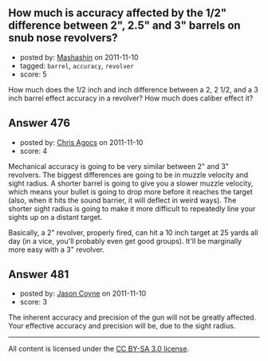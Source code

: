 ## How much is accuracy affected by the 1/2" difference between 2", 2.5" and 3" barrels on snub nose revolvers?

- posted by: [Mashashin](https://stackexchange.com/users/-1/212-mashashin) on 2011-11-10
- tagged: `barrel`, `accuracy`, `revolver`
- score: 5

How much does the 1/2 inch and inch difference between a 2, 2 1/2, and a 3 inch barrel effect accuracy in a revolver? How much does caliber effect it? 


## Answer 476

- posted by: [Chris Agocs](https://stackexchange.com/users/-1/12-chris-agocs) on 2011-11-10
- score: 4

Mechanical accuracy is going to be very similar between 2" and 3" revolvers. The biggest differences are going to be in muzzle velocity and sight radius. A shorter barrel is going to give you a slower muzzle velocity, which means your bullet is going to drop more before it reaches the target (also, when it hits the sound barrier, it will deflect in weird ways). The shorter sight radius is going to make it more difficult to repeatedly line your sights up on a distant target. 

Basically, a 2" revolver, properly fired, can hit a 10 inch target at 25 yards all day (in a vice, you'll probably even get good groups). It'll be marginally more easy with a 3" revolver.


## Answer 481

- posted by: [Jason Coyne](https://stackexchange.com/users/-1/179-jason-coyne) on 2011-11-10
- score: 3

The inherent accuracy and precision of the gun will not be greatly affected. Your effective accuracy and precision will be, due to the sight radius. 



---

All content is licensed under the [CC BY-SA 3.0 license](https://creativecommons.org/licenses/by-sa/3.0/).
